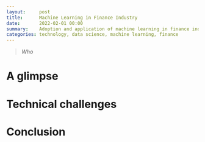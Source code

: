 ```yaml
---
layout:     post
title:      Machine Learning in Finance Industry
date:       2022-02-01 00:00
summary:    Adoption and application of machine learning in finance industry is more vast than that you can imagine.
categories: technology, data science, machine learning, finance
---
```


<blockquote>
  <p></p>
  <footer><cite title="Who said this">Who</cite></footer>
</blockquote>

# A glimpse

# Technical challenges

# Conclusion